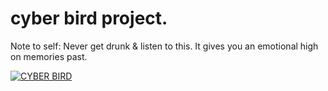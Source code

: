 # cyber bird project.

<p>Note to self: Never get drunk & listen to this. It gives you an emotional high on memories past.</p>

[![CYBER BIRD](https://i.ytimg.com/vi/79w0T1jmgoQ/maxresdefault.jpg)](https://youtu.be/79w0T1jmgoQ "CYBER BIRD")



